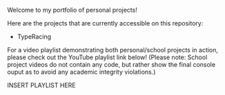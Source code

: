 Welcome to my portfolio of personal projects!

Here are the projects that are currently accessible on this repository:
- TypeRacing

For a video playlist demonstrating both personal/school projects in action, please check out the YouTube playlist link below!
(Please note: School project videos do not contain any code, but rather show the final console ouput as to avoid any academic integrity violations.)

INSERT PLAYLIST HERE
